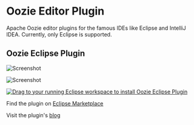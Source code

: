 # Oozie Editor Plugin

Apache Oozie editor plugins for the famous IDEs like Eclipse and IntelliJ IDEA. Currently, only Eclipse is supported.

## Oozie Eclipse Plugin

![](https://github.com/mashin-io/oep/blob/gh-pages/imgs/screenshot01.png "Screenshot")

![](https://github.com/mashin-io/oep/blob/gh-pages/imgs/screenshot03.png "Screenshot")

<a href="http://marketplace.eclipse.org/marketplace-client-intro?mpc_install=2503410" class="drag" title="Drag to your running Eclipse workspace to install Oozie Eclipse Plugin"><img class="img-responsive" src="https://marketplace.eclipse.org/sites/all/themes/solstice/_themes/solstice_marketplace/public/images/btn-install.png" alt="Drag to your running Eclipse workspace to install Oozie Eclipse Plugin" /></a>

Find the plugin on [Eclipse Marketplace](https://marketplace.eclipse.org/content/oozie-eclipse-plugin)

Visit the plugin's [blog](http://blog.oep.mashin.io/)
